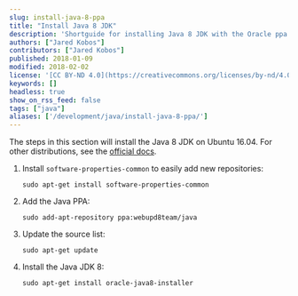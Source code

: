 ```yaml
---
slug: install-java-8-ppa
title: "Install Java 8 JDK"
description: 'Shortguide for installing Java 8 JDK with the Oracle ppa repositories.'
authors: ["Jared Kobos"]
contributors: ["Jared Kobos"]
published: 2018-01-09
modified: 2018-02-02
license: '[CC BY-ND 4.0](https://creativecommons.org/licenses/by-nd/4.0)'
keywords: []
headless: true
show_on_rss_feed: false
tags: ["java"]
aliases: ['/development/java/install-java-8-ppa/']
---
```

The steps in this section will install the Java 8 JDK on Ubuntu 16.04. For other distributions, see the [official docs](https://docs.oracle.com/javase/8/docs/technotes/guides/install/linux_jdk.html#BJFGGEFG).

1.  Install `software-properties-common` to easily add new repositories:

        sudo apt-get install software-properties-common

2.  Add the Java PPA:

        sudo add-apt-repository ppa:webupd8team/java

3.  Update the source list:

        sudo apt-get update

4.  Install the Java JDK 8:

        sudo apt-get install oracle-java8-installer
